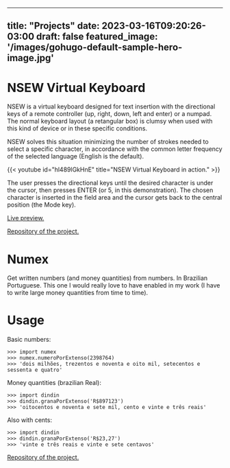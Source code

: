 
---
title: "Projects"
date: 2023-03-16T09:20:26-03:00
draft: false
featured_image: '/images/gohugo-default-sample-hero-image.jpg'
---

NSEW Virtual Keyboard
===========================

NSEW is a virtual keyboard designed for text insertion with the directional keys of a remote controller (up, right, down, left and enter) or a numpad.  The normal keyboard layout (a retangular box) is clumsy when used with this kind of device or in these specific conditions.

NSEW solves this situation minimizing the number of strokes needed to select a specific character, in accordance with the common letter frequency of the selected language (English is the default).

{{< youtube id="hl489lGkHnE" title="NSEW Virtual Keyboard in action." >}}

The user presses the directional keys until the desired character is under the cursor, then presses ENTER (or 5, in this demonstration).  The chosen character is inserted in the field area and the cursor gets back to the central position (the Mode key).

[Live preview.](https://www.buey.net.br/nsew/ "NSEW Virtual Keyboard live preview")

[Repository of the project.](https://codeberg.org/Buey/NSEW-Keyboard/ "NSEW Virtual Keyboard on Codeberg")

Numex
======

Get written numbers (and money quantities) from numbers.  In Brazilian Portuguese.  This one I would really love to have enabled in my work (I have to write large money quantities from time to time).

Usage
======

Basic numbers:

```
>>> import numex
>>> numex.numeroPorExtenso(2398764)
>>> 'dois milhões, trezentos e noventa e oito mil, setecentos e sessenta e quatro'
```

Money quantities (brazilian Real):

```
>>> import dindin
>>> dindin.granaPorExtenso('R$897123')
>>> 'oitocentos e noventa e sete mil, cento e vinte e três reais'
```

Also with cents:

```
>>> import dindin
>>> dindin.granaPorExtenso('R$23,27')
>>> 'vinte e três reais e vinte e sete centavos'
```

[Repository of the project.](https://codeberg.org/Buey/Numex/ "Numex number converter.")

